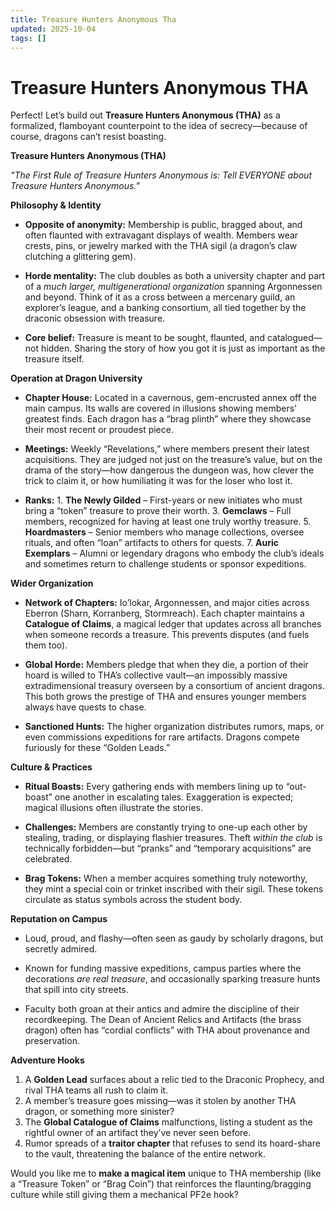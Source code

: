 ```yaml
---
title: Treasure Hunters Anonymous Tha
updated: 2025-10-04
tags: []
---
```


# Treasure Hunters Anonymous THA

Perfect! Let’s build out **Treasure Hunters Anonymous (THA)** as a formalized, flamboyant counterpoint to the idea of secrecy—because of course, dragons can’t resist boasting.

**Treasure Hunters Anonymous (THA)**

*"The First Rule of Treasure Hunters Anonymous is: Tell EVERYONE about Treasure Hunters Anonymous."*

**Philosophy & Identity**

* **Opposite of anonymity:** Membership is public, bragged about, and often flaunted with extravagant displays of wealth. Members wear crests, pins, or jewelry marked with the THA sigil (a dragon’s claw clutching a glittering gem).

* **Horde mentality:** The club doubles as both a university chapter and part of a *much larger, multigenerational organization* spanning Argonnessen and beyond. Think of it as a cross between a mercenary guild, an explorer’s league, and a banking consortium, all tied together by the draconic obsession with treasure.

* **Core belief:** Treasure is meant to be sought, flaunted, and catalogued—not hidden. Sharing the story of how you got it is just as important as the treasure itself.

**Operation at Dragon University**

* **Chapter House:** Located in a cavernous, gem-encrusted annex off the main campus. Its walls are covered in illusions showing members’ greatest finds. Each dragon has a “brag plinth” where they showcase their most recent or proudest piece.

* **Meetings:** Weekly “Revelations,” where members present their latest acquisitions. They are judged not just on the treasure’s value, but on the drama of the story—how dangerous the dungeon was, how clever the trick to claim it, or how humiliating it was for the loser who lost it.

* **Ranks:**    1. **The Newly Gilded** – First-years or new initiates who must bring a “token” treasure to prove their worth.
    3. **Gemclaws** – Full members, recognized for having at least one truly worthy treasure.
    5. **Hoardmasters** – Senior members who manage collections, oversee rituals, and often “loan” artifacts to others for quests.
    7. **Auric Exemplars** – Alumni or legendary dragons who embody the club’s ideals and sometimes return to challenge students or sponsor expeditions.

**Wider Organization**

* **Network of Chapters:** Io’lokar, Argonnessen, and major cities across Eberron (Sharn, Korranberg, Stormreach). Each chapter maintains a **Catalogue of Claims**, a magical ledger that updates across all branches when someone records a treasure. This prevents disputes (and fuels them too).

* **Global Horde:** Members pledge that when they die, a portion of their hoard is willed to THA’s collective vault—an impossibly massive extradimensional treasury overseen by a consortium of ancient dragons. This both grows the prestige of THA and ensures younger members always have quests to chase.

* **Sanctioned Hunts:** The higher organization distributes rumors, maps, or even commissions expeditions for rare artifacts. Dragons compete furiously for these “Golden Leads.”

**Culture & Practices**

* **Ritual Boasts:** Every gathering ends with members lining up to “out-boast” one another in escalating tales. Exaggeration is expected; magical illusions often illustrate the stories.

* **Challenges:** Members are constantly trying to one-up each other by stealing, trading, or displaying flashier treasures. Theft *within the club* is technically forbidden—but “pranks” and “temporary acquisitions” are celebrated.

* **Brag Tokens:** When a member acquires something truly noteworthy, they mint a special coin or trinket inscribed with their sigil. These tokens circulate as status symbols across the student body.

**Reputation on Campus**

* Loud, proud, and flashy—often seen as gaudy by scholarly dragons, but secretly admired.

* Known for funding massive expeditions, campus parties where the decorations *are real treasure*, and occasionally sparking treasure hunts that spill into city streets.

* Faculty both groan at their antics and admire the discipline of their recordkeeping. The Dean of Ancient Relics and Artifacts (the brass dragon) often has “cordial conflicts” with THA about provenance and preservation.

**Adventure Hooks**
1. A **Golden Lead** surfaces about a relic tied to the Draconic Prophecy, and rival THA teams all rush to claim it.
4. A member’s treasure goes missing—was it stolen by another THA dragon, or something more sinister?
5. The **Global Catalogue of Claims** malfunctions, listing a student as the rightful owner of an artifact they’ve never seen before.
8. Rumor spreads of a **traitor chapter** that refuses to send its hoard-share to the vault, threatening the balance of the entire network.

Would you like me to **make a magical item** unique to THA membership (like a “Treasure Token” or “Brag Coin”) that reinforces the flaunting/bragging culture while still giving them a mechanical PF2e hook?
